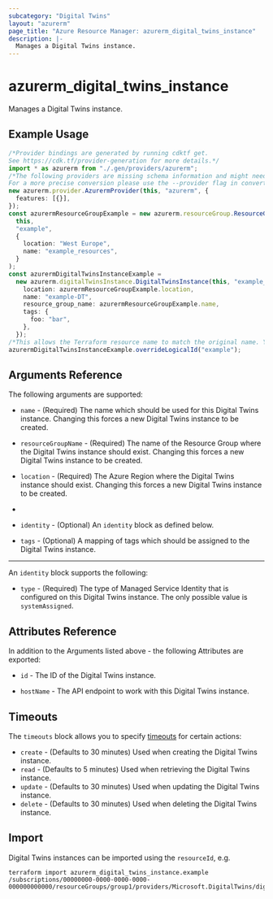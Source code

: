 ```yaml
---
subcategory: "Digital Twins"
layout: "azurerm"
page_title: "Azure Resource Manager: azurerm_digital_twins_instance"
description: |-
  Manages a Digital Twins instance.
---
```


# azurerm\_digital\_twins\_instance

Manages a Digital Twins instance.

## Example Usage

```typescript
/*Provider bindings are generated by running cdktf get.
See https://cdk.tf/provider-generation for more details.*/
import * as azurerm from "./.gen/providers/azurerm";
/*The following providers are missing schema information and might need manual adjustments to synthesize correctly: azurerm.
For a more precise conversion please use the --provider flag in convert.*/
new azurerm.provider.AzurermProvider(this, "azurerm", {
  features: [{}],
});
const azurermResourceGroupExample = new azurerm.resourceGroup.ResourceGroup(
  this,
  "example",
  {
    location: "West Europe",
    name: "example_resources",
  }
);
const azurermDigitalTwinsInstanceExample =
  new azurerm.digitalTwinsInstance.DigitalTwinsInstance(this, "example_2", {
    location: azurermResourceGroupExample.location,
    name: "example-DT",
    resource_group_name: azurermResourceGroupExample.name,
    tags: {
      foo: "bar",
    },
  });
/*This allows the Terraform resource name to match the original name. You can remove the call if you don't need them to match.*/
azurermDigitalTwinsInstanceExample.overrideLogicalId("example");

```

## Arguments Reference

The following arguments are supported:

*   `name` - (Required) The name which should be used for this Digital Twins instance. Changing this forces a new Digital Twins instance to be created.

*   `resourceGroupName` - (Required) The name of the Resource Group where the Digital Twins instance should exist. Changing this forces a new Digital Twins instance to be created.

*   `location` - (Required) The Azure Region where the Digital Twins instance should exist. Changing this forces a new Digital Twins instance to be created.

*

*   `identity` - (Optional) An `identity` block as defined below.

*   `tags` - (Optional) A mapping of tags which should be assigned to the Digital Twins instance.

***

An `identity` block supports the following:

* `type` - (Required) The type of Managed Service Identity that is configured on this Digital Twins instance. The only possible value is `systemAssigned`.

## Attributes Reference

In addition to the Arguments listed above - the following Attributes are exported:

*   `id` - The ID of the Digital Twins instance.

*   `hostName` - The API endpoint to work with this Digital Twins instance.

## Timeouts

The `timeouts` block allows you to specify [timeouts](https://www.terraform.io/language/resources/syntax#operation-timeouts) for certain actions:

* `create` - (Defaults to 30 minutes) Used when creating the Digital Twins instance.
* `read` - (Defaults to 5 minutes) Used when retrieving the Digital Twins instance.
* `update` - (Defaults to 30 minutes) Used when updating the Digital Twins instance.
* `delete` - (Defaults to 30 minutes) Used when deleting the Digital Twins instance.

## Import

Digital Twins instances can be imported using the `resourceId`, e.g.

```shell
terraform import azurerm_digital_twins_instance.example /subscriptions/00000000-0000-0000-0000-000000000000/resourceGroups/group1/providers/Microsoft.DigitalTwins/digitalTwinsInstances/dt1
```
